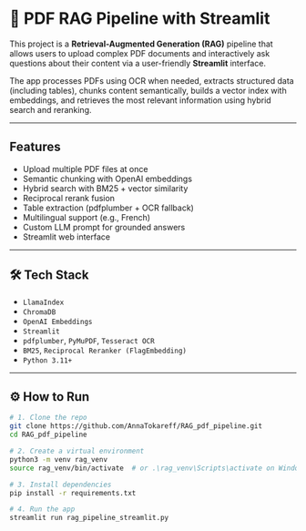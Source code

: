 # 📄 PDF RAG Pipeline with Streamlit

This project is a **Retrieval-Augmented Generation (RAG)** pipeline that allows users to upload complex PDF documents and interactively ask questions about their content via a user-friendly **Streamlit** interface.

The app processes PDFs using OCR when needed, extracts structured data (including tables), chunks content semantically, builds a vector index with embeddings, and retrieves the most relevant information using hybrid search and reranking.

---

## Features

- Upload multiple PDF files at once
- Semantic chunking with OpenAI embeddings
- Hybrid search with BM25 + vector similarity
- Reciprocal rerank fusion
- Table extraction (pdfplumber + OCR fallback)
- Multilingual support (e.g., French)
- Custom LLM prompt for grounded answers
- Streamlit web interface

---

## 🛠️ Tech Stack

- `LlamaIndex`
- `ChromaDB`
- `OpenAI Embeddings`
- `Streamlit`
- `pdfplumber`, `PyMuPDF`, `Tesseract OCR`
- `BM25`, `Reciprocal Reranker (FlagEmbedding)`
- `Python 3.11+`

---

## ⚙️ How to Run

```bash
# 1. Clone the repo
git clone https://github.com/AnnaTokareff/RAG_pdf_pipeline.git
cd RAG_pdf_pipeline

# 2. Create a virtual environment
python3 -m venv rag_venv
source rag_venv/bin/activate  # or .\rag_venv\Scripts\activate on Windows

# 3. Install dependencies
pip install -r requirements.txt

# 4. Run the app
streamlit run rag_pipeline_streamlit.py
